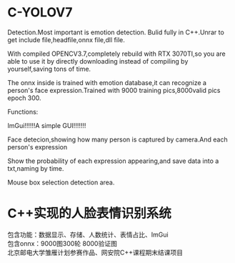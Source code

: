 # C-YOLOV7
Detection.Most important is emotion detection.
Bulid fully in C++.Unrar to get include file,headfile,onnx file,dll file.

With compiled OPENCV3.7,completely rebuild with RTX 3070TI,so you are able to use it by directly downloading instead of compiling by yourself,saving tons of time.	


The onnx inside is trained with emotion database,it can recognize a person's face expression.Trained with 9000 training pics,8000valid pics epoch 300.	


Functions:

ImGui!!!!!!A simple GUI!!!!!!!

Face detecion,showing how many person is captured by camera.And each person's expression

Show the probability of each expression appearing,and save data into a txt,naming by time.

Mouse box selection detection area.

# C++实现的人脸表情识别系统
包含功能：数据显示、存储、人数统计、表情占比、ImGui  
包含onnx：9000图300轮 8000验证图  
北京邮电大学雏雁计划参赛作品、网安院C++课程期末结课项目
